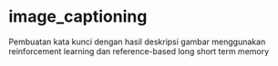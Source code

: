 # image_captioning
Pembuatan kata kunci dengan hasil deskripsi gambar menggunakan reinforcement learning dan reference-based long short term memory
